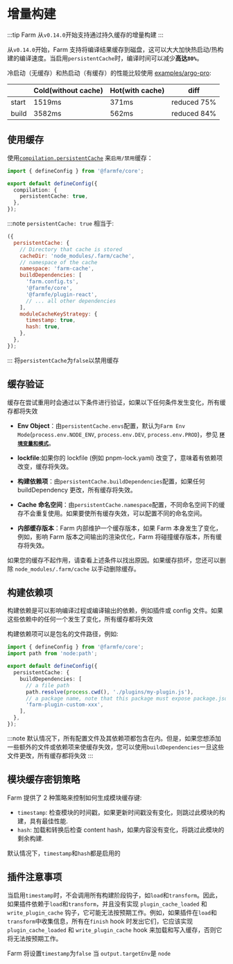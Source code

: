 # 增量构建

:::tip
Farm 从`v0.14.0`开始支持通过持久缓存的增量构建
:::

从`v0.14.0`开始，Farm 支持将编译结果缓存到磁盘，这可以大大加快热启动/热构建的编译速度。当启用`persistentCache`时，编译时间可以减少**高达`80%`**。

冷启动（无缓存）和热启动（有缓存）的性能比较使用 [examples/argo-pro](https://github.com/farm-fe/farm/tree/main/examples/arco-pro):

|       | Cold(without cache) | Hot(with cache) | diff        |
| ----- | ------------------- | --------------- | ----------- |
| start | 1519ms              | 371ms           | reduced 75% |
| build | 3582ms              | 562ms           | reduced 84% |

## 使用缓存

使用[`compilation.persistentCache`](/zh/docs/config/compilation-options#persistentcache) 来`启用/禁用`缓存：

```ts
import { defineConfig } from '@farmfe/core';

export default defineConfig({
  compilation: {
    persistentCache: true,
  },
});
```

:::note
`persistentCache: true` 相当于:

```js
({
  persistentCache: {
    // Directory that cache is stored
    cacheDir: 'node_modules/.farm/cache',
    // namespace of the cache
    namespace: 'farm-cache',
    buildDependencies: [
      'farm.config.ts',
      '@farmfe/core',
      '@farmfe/plugin-react',
      // ... all other dependencies
    ],
    moduleCacheKeyStrategy: {
      timestamp: true,
      hash: true,
    },
  },
});
```

:::
将`persistentCache`为`false`以禁用缓存

## 缓存验证

缓存在尝试重用时会通过以下条件进行验证，如果以下任何条件发生变化，所有缓存都将失效

- **Env Object**：由`persistentCache.envs`配置，默认为`Farm Env Mode`(`process.env.NODE_ENV`, `process.env.DEV`, `process.env.PROD`)，参见 **[`环境变量和模式`](/zh/docs/features/env)**。

- **lockfile**:如果你的 lockfile (例如 pnpm-lock.yaml) 改变了，意味着有依赖项改变，缓存将失效。

- **构建依赖项**：由`persistentCache.buildDependencies`配置，如果任何 buildDependency 更改，所有缓存将失效。

- **Cache 命名空间**：由`persistentCache.namespace`配置，不同命名空间下的缓存不会重复使用。如果要使所有缓存失效，可以配置不同的命名空间。

- **内部缓存版本**：Farm 内部维护一个缓存版本，如果 Farm 本身发生了变化，例如，影响 Farm 版本之间输出的渲染优化，Farm 将碰撞缓存版本，所有缓存将失效。

如果您的缓存不起作用，请查看上述条件以找出原因。如果缓存损坏，您还可以删除 `node_modules/.farm/cache` 以手动删除缓存。

## 构建依赖项

构建依赖是可以影响编译过程或编译输出的依赖，例如插件或 config 文件。如果这些依赖中的任何一个发生了变化，所有缓存都将失效

构建依赖项可以是包名的文件路径，例如:

```ts
import { defineConfig } from '@farmfe/core';
import path from 'node:path';

export default defineConfig({
  persistentCache: {
    buildDependencies: [
      // a file path
      path.resolve(process.cwd(), './plugins/my-plugin.js'),
      // a package name, note that this package must expose package.json
      'farm-plugin-custom-xxx',
    ],
  },
});
```

:::note
默认情况下，所有配置文件及其依赖项都包含在内。但是，如果您想添加一些额外的文件或依赖项来使缓存失效，您可以使用`buildDependencies`一旦这些文件更改，所有缓存都将失效
:::

## 模块缓存密钥策略

Farm 提供了 2 种策略来控制如何生成模块缓存键:

- `timestamp`: 检查模块的时间戳，如果更新时间戳没有变化，则跳过此模块的构建，具有最佳性能.
- `hash`: 加载和转换后检查 content hash，如果内容没有变化，将跳过此模块的剩余构建.

默认情况下，`timestamp`和`hash`都是启用的

## 插件注意事项

当启用`timestamp`时，不会调用所有构建阶段钩子，如`load`和`transform`。因此，如果插件依赖于`load`和`transform`，并且没有实现 `plugin_cache_loaded` 和 `write_plugin_cache` 钩子，它可能无法按预期工作。例如，如果插件在`load`和`transform`中收集信息，所有在`finish` hook 时发出它们，它应该实现 `plugin_cache_loaded` 和 `write_plugin_cache` hook 来加载和写入缓存，否则它将无法按预期工作。

Farm 将设置`timestamp`为`false` 当 `output.targetEnv`是 `node`

<!-- ## Dive deep into Persistent  -->
